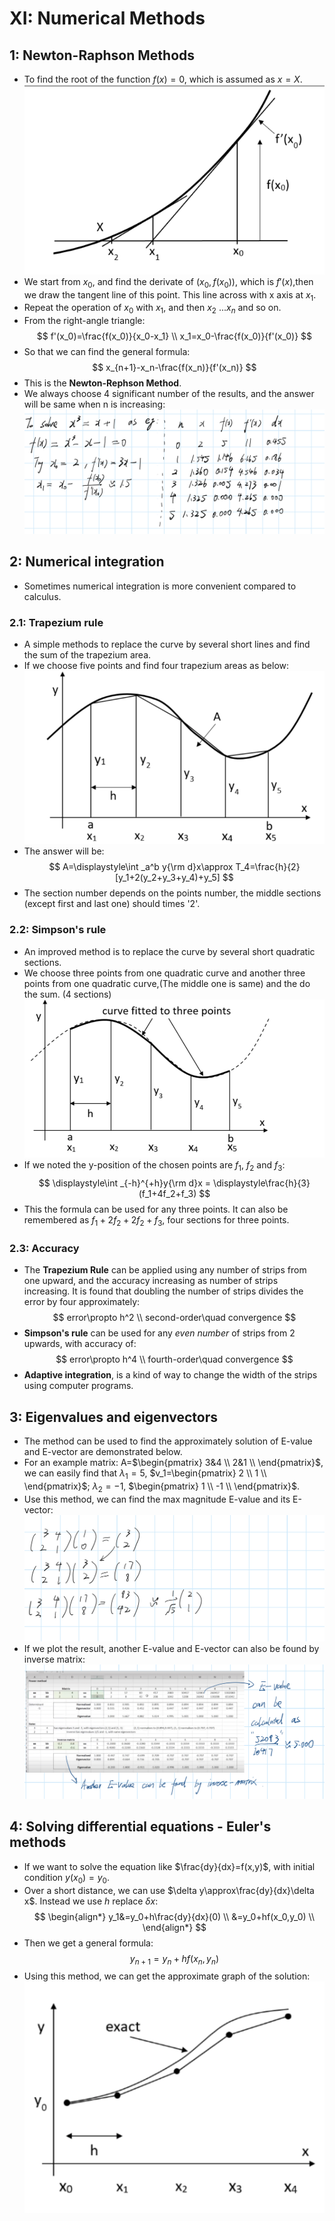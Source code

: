 # XI: Numerical Methods 
## 1: Newton-Raphson Methods
* To find the root of the function $f(x)=0$, which is assumed as $x=X$.
![](2022-05-05-12-44-13.png)
* We start from $x_0$, and find the derivate of $(x_0,f(x_0)$), which is $f'(x)$,then we draw the tangent line of this point. This line across with x axis at $x_1$.
* Repeat the operation of $x_0$ with $x_1$, and then $x_2$ ...$x_n$ and so on.
* From the right-angle triangle:
$$
f'(x_0)=\frac{f(x_0)}{x_0-x_1} \\
x_1=x_0-\frac{f(x_0)}{f'(x_0)}
$$
* So that we can find the general formula:
$$
x_{n+1}-x_n-\frac{f(x_n)}{f'(x_n)}
$$
* This is the **Newton-Rephson Method**.
* We always choose 4 significant number of the results, and the answer will be same when n is increasing:
![](2022-05-08-16-57-39.png)
## 2: Numerical integration 
* Sometimes numerical integration is more convenient compared to calculus.
### 2.1: Trapezium rule 
* A simple methods to replace the curve by several short lines and find the sum of the trapezium area.
* If we choose five points and find four trapezium areas as below:
![](2022-05-08-17-01-45.png)
* The answer will be:
$$
A=\displaystyle\int _a^b y{\rm d}x\approx T_4=\frac{h}{2}[y_1+2(y_2+y_3+y_4)+y_5]
$$
* The section number depends on the points number, the middle sections (except first and last one) should times '2'.
### 2.2: Simpson's rule 
* An improved method is to replace the curve by several short quadratic sections.
* We choose three points from one quadratic curve and another three points from one quadratic curve,(The middle one is same) and the do the sum. (4 sections)
![](2022-05-08-17-08-49.png)
* If we noted the y-position of the chosen points are $f_1$, $f_2$ and $f_3$:
$$
\displaystyle\int _{-h}^{+h}y{\rm d}x = \displaystyle\frac{h}{3}(f_1+4f_2+f_3)
$$
* This the formula can be used for any three points. It can also be remembered as $f_1+2f_2+2f_2+f_3$, four sections for three points.
### 2.3: Accuracy 
* The **Trapezium Rule** can be applied using any number of strips from one upward, and the accuracy increasing as number of strips increasing. It is found that doubling the number of strips divides the error by four approximately:
$$
error\propto h^2 \\
second-order\quad convergence
$$
* **Simpson's rule** can be used for any *even number* of strips from 2 upwards, with accuracy of:
$$
error\propto h^4 \\
fourth-order\quad convergence
$$
* **Adaptive integration**, is a kind of way to change the width of the strips using computer programs.
## 3: Eigenvalues and eigenvectors
* The method can be used to find the approximately solution of E-value and E-vector are demonstrated below.
* For an example matrix: A=$\begin{pmatrix}
3&4 \\
2&1 \\
\end{pmatrix}$, we can easily find that $\lambda_1=5$, $v_1=\begin{pmatrix}
2 \\
1 \\
\end{pmatrix}$; $\lambda_2=-1$, $\begin{pmatrix}
1 \\
-1 \\
\end{pmatrix}$.
* Use this method, we can find the max magnitude E-value and its E-vector:
![](2022-05-08-21-42-28.png)
* If we plot the result, another E-value and E-vector can also be found by inverse matrix:
![](2022-05-08-21-47-41.png)
## 4: Solving differential equations - Euler's methods
* If we want to solve the equation like $\frac{dy}{dx}=f(x,y)$, with initial condition $y(x_0)=y_0$.
* Over a short distance, we can use $\delta y\approx\frac{dy}{dx}\delta x$. Instead we use $h$ replace $\delta x$:
$$
\begin{align*}
y_1&=y_0+h\frac{dy}{dx}(0) \\
&=y_0+hf(x_0,y_0) \\
\end{align*}
$$
* Then we get a general formula:
$$
y_{n+1}=y_n+hf(x_n,y_n)
$$
* Using this method, we can get the approximate graph of the solution:
![](2022-05-08-21-58-40.png)
